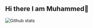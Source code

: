 ## Hi there I am Muhammed👋
![Github stats](https://github-readme-stats.vercel.app/api?username=cosmos-emissary&theme=highcontrast&show_icons=true&count_private=true)
<!--
**cosmos-emissary/cosmos-emissary** is a ✨ _special_ ✨ repository because its `README.md` (this file) appears on your GitHub profile.

Here are some ideas to get you started:

- 🔭 I’m currently working on ...
- 🌱 I’m currently learning ...
- 👯 I’m looking to collaborate on ...
- 🤔 I’m looking for help with ...
- 💬 Ask me about ...
- 📫 How to reach me: ...
- 😄 Pronouns: ...
- ⚡ Fun fact: ...
-->
